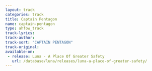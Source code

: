 ```yaml
---
layout: track
categories: track
title: Captain Pentagon
name: captain-pentagon
type: ahfow_track
track-lyrics: 
track-author: 
track-sort: "CAPTAIN PENTAGON"
track-original: 
available-on:
 - release: Luna - A Place Of Greater Safety
   url: /database/luna/releases/luna-a-place-of-greater-safety/
---
```

